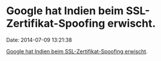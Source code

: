 Google hat Indien beim SSL-Zertifikat-Spoofing erwischt.
========================================================

Date: 2014-07-09 13:21:38

[Google hat Indien beim SSL-Zertifikat-Spoofing
erwischt](http://googleonlinesecurity.blogspot.de/2014/07/maintaining-digital-certificate-security.html).
